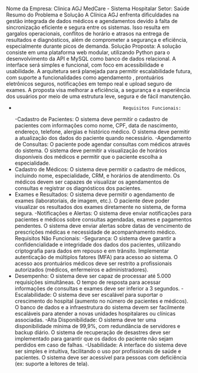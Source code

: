 Nome da Empresa: Clinica AGJ
MedCare - Sistema Hospitalar
Setor: Saúde
Resumo do Problema e Solução
A Clínica AGJ enfrenta dificuldades na gestão integrada de dados médicos e agendamentos devido à falta de sincronização eficiente e segura entre os sistemas. Isso resulta em gargalos operacionais, conflitos de horário e atrasos na entrega de resultados e diagnósticos, além de comprometer a segurança e eficiência, especialmente durante picos de demanda.
Solução Proposta:
A solução consiste em uma plataforma web modular, utilizando Python para o desenvolvimento da API e MySQL como banco de dados relacional. A interface será simples e funcional, com foco em acessibilidade e usabilidade. A arquitetura será planejada para permitir escalabilidade futura, com suporte a funcionalidades como agendamento , prontuários eletrônicos seguros, notificações em tempo real e upload seguro de exames. A proposta visa melhorar a eficiência, a segurança e a experiência dos usuários por meio de uma estrutura leve, segura e de fácil manutenção.
-                                              Requisitos Funcionais:
   -Cadastro de Pacientes:
O sistema deve permitir o cadastro de pacientes com informações como nome, CPF, data de nascimento, endereço, telefone, alergias e histórico médico.
O sistema deve permitir a atualização dos dados do paciente quando necessário.
  -Agendamento de Consultas:
O paciente pode agendar consultas com médicos através do sistema.
O sistema deve permitir a visualização de horários disponíveis dos médicos e permitir que o paciente escolha a especialidade.
 - Cadastro de Médicos:
O sistema deve permitir o cadastro de médicos, incluindo nome, especialidade, CRM, e horários de atendimento.
Os médicos devem ser capazes de visualizar os agendamentos de consultas e registrar os diagnósticos dos pacientes.
 - Exames e Resultados:
O sistema deve permitir o agendamento de exames (laboratoriais, de imagem, etc.).
O paciente deve poder visualizar os resultados dos exames diretamente no sistema, de forma segura.
  -Notificações e Alertas:
O sistema deve enviar notificações para pacientes e médicos sobre consultas agendadas, exames e pagamentos pendentes.
O sistema deve enviar alertas sobre datas de vencimento de prescrições médicas e necessidade de acompanhamento médico.
                             Requisitos Não Funcionais:
   -Segurança:
O sistema deve garantir a confidencialidade e integridade dos dados dos pacientes, utilizando criptografia para dados em repouso e em trânsito.
Implementar autenticação de múltiplos fatores (MFA) para acesso ao sistema.
O acesso aos prontuários médicos deve ser restrito a profissionais autorizados (médicos, enfermeiros e administradores).
 - Desempenho:
O sistema deve ser capaz de processar até 5.000 requisições simultâneas.
O tempo de resposta para acessar informações de consultas e exames deve ser inferior a 3 segundos.
   -Escalabilidade:
O sistema deve ser escalável para suportar o crescimento do hospital (aumento no número de pacientes e médicos).
O banco de dados e a infraestrutura do sistema devem ser facilmente escaláveis para atender a novas unidades hospitalares ou clínicas associadas.
   -Alta Disponibilidade:
O sistema deve ter uma disponibilidade mínima de 99,9%, com redundância de servidores e backup diário.
O sistema de recuperação de desastres deve ser implementado para garantir que os dados do paciente não sejam perdidos em caso de falhas.
   -Usabilidade:
A interface do sistema deve ser simples e intuitiva, facilitando o uso por profissionais de saúde e pacientes.
O sistema deve ser acessível para pessoas com deficiência (ex: suporte a leitores de tela).


  
